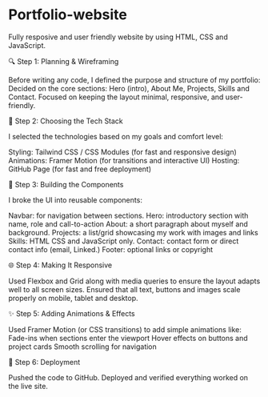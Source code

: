 # Portfolio-website
Fully resposive and user friendly website by using HTML, CSS and JavaScript.

🔍 Step 1: Planning & Wireframing

Before writing any code, I defined the purpose and structure of my portfolio:
Decided on the core sections: Hero (intro), About Me, Projects, Skills and Contact.
Focused on keeping the layout minimal, responsive, and user-friendly.

🎨 Step 2: Choosing the Tech Stack

I selected the technologies based on my goals and comfort level:

Styling: Tailwind CSS / CSS Modules (for fast and responsive design)
Animations: Framer Motion (for transitions and interactive UI)
Hosting: GitHub Page (for fast and free deployment)



🧩 Step 3: Building the Components

I broke the UI into reusable components:

Navbar: for navigation between sections.
Hero: introductory section with name, role and call-to-action
About: a short paragraph about myself and background.
Projects: a list/grid showcasing my work with images and links
Skills: HTML CSS and JavaScript only.
Contact: contact form or direct contact info (email, Linked.)
Footer: optional links or copyright


🌐 Step 4: Making It Responsive

Used Flexbox and Grid along with media queries to ensure the layout adapts well to all screen sizes.
Ensured that all text, buttons and images scale properly on mobile, tablet and desktop.


✨ Step 5: Adding Animations & Effects

Used Framer Motion (or CSS transitions) to add simple animations like:
Fade-ins when sections enter the viewport
Hover effects on buttons and project cards
Smooth scrolling for navigation


🚀 Step 6: Deployment

Pushed the code to GitHub.
Deployed and verified everything worked on the live site.


